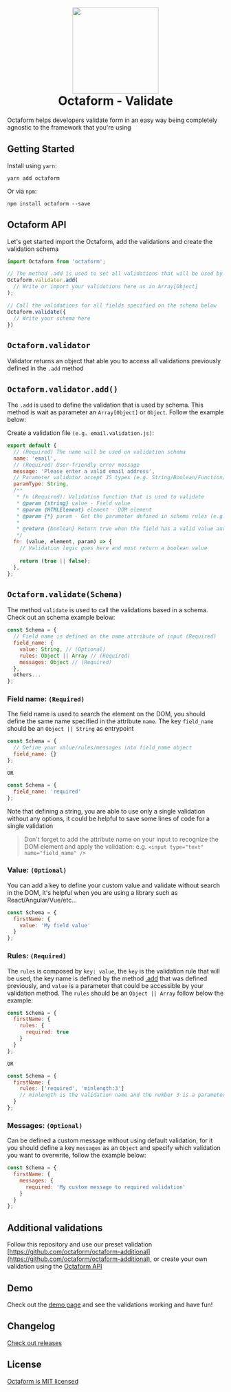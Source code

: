 <h1 align="center">
  <div align="center">
    <img src="https://avatars2.githubusercontent.com/u/37938941?s=400&u=b7a61cbf6b9686cb78d50258213b256159dbb7af&v=4" height="200" width="200"/>
  </div>
  <div align="center">Octaform - Validate</div>
</h1>

Octaform helps developers validate form in an easy way being completely agnostic to the framework that you're using

## Getting Started

Install using `yarn`:
```
yarn add octaform
```

Or via `npm`:
```
npm install octaform --save
```

## Octaform API

Let's get started import the Octaform, add the validations and create the validation schema
```js
import Octaform from 'octaform';

// The method .add is used to set all validations that will be used by the user schema
Octaform.validator.add(
  // Write or import your validations here as an Array[Object]
);

// Call the validations for all fields specified on the schema below
Octaform.validate({ 
  // Write your schema here
})
```

## `Octaform.validator`
Validator returns an object that able you to access all validations previously defined in the `.add` method

## `Octaform.validator.add()`
The `.add` is used to define the validation that is used by schema. This method is wait as parameter an `Array[Object]` or `Object`. Follow the example below:

Create a validation file `(e.g. email.validation.js)`:

```js
export default {
  // (Required) The name will be used on validation schema
  name: 'email', 
  // (Required) User-friendly error message
  message: 'Please enter a valid email address', 
  // Parameter validator accept JS types (e.g. String/Boolean/Function/...)
  paramType: String,
  /**
   * fn (Required): Validation function that is used to validate
   * @param {string} value - Field value
   * @param {HTMLElement} element - DOM element
   * @param {*} param - Get the parameter defined in schema rules (e.g. minlength:3)
   * 
   * @return {boolean} Return true when the field has a valid value and false when is invalid
   */
  fn: (value, element, param) => {
    // Validation logic goes here and must return a boolean value
    
    return (true || false);
  },
};
```

## `Octaform.validate(Schema)`
The method `validate` is used to call the validations based in a schema. Check out an schema example below:

```js
const Schema = {
  // Field name is defined on the name attribute of input (Required)
  field_name: {
    value: String, // (Optional)
    rules: Object || Array // (Required)
    messages: Object // (Required)
  },
  others...
};
```

### Field name: `(Required)`
The field name is used to search the element on the DOM, you should define the same name specified in the attribute `name`. The key `field_name` should be an `Object || String` as entrypoint

```js
const Schema = {
  // Define your value/rules/messages into field_name object
  field_name: {}
};
```

`OR` 

```js
const Schema = {
  field_name: 'required'
};
```
Note that defining a string, you are able to use only a single validation without any options, it could be helpful to save some lines of code for a single validation

> Don't forget to add the attribute name on your input to recognize the DOM element and apply the validation: 
> e.g. `<input type="text" name="field_name" />`

### Value: `(Optional)`
You can add a key to define your custom value and validate without search in the DOM,
it's helpful when you are using a library such as React/Angular/Vue/etc...

```js
const Schema = {
  firstName: {
    value: 'My field value'
  }
};
```

### Rules: `(Required)`
The `rules` is composed by `key: value`, the `key` is the validation rule that will be used, the key name is defined by the method [.add](#validator-method-octaformvalidatoraddarrayobject) that was defined previously, and `value` is a parameter that could be accessible by your validation method. The `rules` should be an `Object || Array` follow below the example:

```js
const Schema = {
  firstName: {
    rules: {
      required: true
    }
  }
};
```

`OR`

```js
const Schema = {
  firstName: {
    rules: ['required', 'minlength:3']
    // minlength is the validation name and the number 3 is a parameter
  }
};
```

### Messages: `(Optional)`
Can be defined a custom message without using default validation, for it you should define a key `messages` as an `Object` and specify which validation you want to overwrite, follow the example below:

```js
const Schema = {
  firstName: {
    messages: {
      required: 'My custom message to required validation'
    }
  }
};
```

## Additional validations

Follow this repository and use our preset validation [https://github.com/octaform/octaform-additional](https://github.com/octaform/octaform-additional), or create your own validation using the [Octaform API](#octaform-api)

## Demo
Check out the [demo page](https://octaform.github.io) and see the validations working and have fun!

## Changelog
[Check out releases](https://github.com/octaform/octaform/releases)

## License
[Octaform is MIT licensed](/LICENSE)
